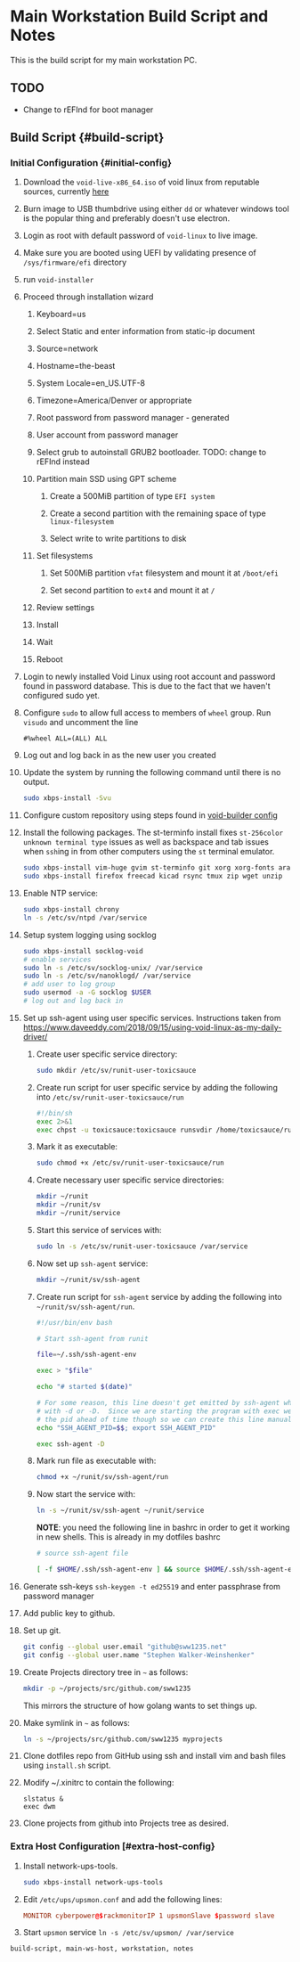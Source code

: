 # Main Workstation Build Script and Notes

This is the build script for my main workstation PC.

## TODO

- 	Change to rEFInd for boot manager

## Build Script {#build-script}

### Initial Configuration {#initial-config}

1.	Download the `void-live-x86_64.iso` of void linux from reputable sources,
	currently [here](https://alpha.de.repo.voidlinux.org/live/current/)

2.	Burn image to USB thumbdrive using either `dd` or whatever windows tool is
	the popular thing and preferably doesn't use electron.

3.	Login as root with default password of `void-linux` to live image.

4.	Make sure you are booted using UEFI by validating presence of
	`/sys/firmware/efi` directory

5.	run `void-installer`

6.	Proceed through installation wizard

	1.	Keyboard=us

	2.	Select Static and enter information from static-ip document

	3.	Source=network

	4.	Hostname=the-beast

	5.	System Locale=en\_US.UTF-8

	6.	Timezone=America/Denver or appropriate

	7.	Root password from password manager - generated

	8.	User account from password manager

	9.	Select grub to autoinstall GRUB2 bootloader. TODO: change to rEFInd instead

	10.	Partition main SSD using GPT scheme

		1.	Create a 500MiB partition of type `EFI system`

		2.	Create a second partition with the remaining space of type
			`linux-filesystem`

		3.	Select write to write partitions to disk

	11.	Set filesystems

		1.	Set 500MiB partition `vfat` filesystem and mount it at `/boot/efi`

		2.	Set second partition to `ext4` and mount it at `/`

	12.	Review settings

	13.	Install

	14.	Wait

	15.	Reboot

7.  Login to newly installed Void Linux using root account and password found
	in password database. This is due to the fact that we haven't configured
	sudo yet.

8.  Configure `sudo` to allow full access to members of `wheel` group. Run
	`visudo` and uncomment the line

	```sudo
	#%wheel ALL=(ALL) ALL
	```

9.	Log out and log back in as the new user you created

10.	Update the system by running the following command until there is no output.

	```sh
	sudo xbps-install -Svu
	```

11.	Configure custom repository using steps found in [void-builder
	config](./build-script-notes-vm-void-builder.md)

12.	Install the following packages. The st-terminfo install fixes `st-256color
	unknown terminal type` issues as well as backspace and tab issues when
	`ssh`ing in from other computers using the `st` terminal emulator.

	```sh
	sudo xbps-install vim-huge gvim st-terminfo git xorg xorg-fonts arandr xscreensaver cups
	sudo xbps-install firefox freecad kicad rsync tmux zip wget unzip
	```

13.	Enable NTP service:

	```sh
	sudo xbps-install chrony
	ln -s /etc/sv/ntpd /var/service
	```

14.	Setup system logging using socklog

	```sh
	sudo xbps-install socklog-void
	# enable services
	sudo ln -s /etc/sv/socklog-unix/ /var/service
	sudo ln -s /etc/sv/nanoklogd/ /var/service
	# add user to log group
	sudo usermod -a -G socklog $USER
	# log out and log back in
	```

15.	Set up ssh-agent using user specific services. Instructions taken from
		<https://www.daveeddy.com/2018/09/15/using-void-linux-as-my-daily-driver/>

	1.	Create user specific service directory:

		```sh
		sudo mkdir /etc/sv/runit-user-toxicsauce
		```

	2.	Create run script for user specific service by adding the following
		into `/etc/sv/runit-user-toxicsauce/run`

		```sh
		#!/bin/sh
		exec 2>&1
		exec chpst -u toxicsauce:toxicsauce runsvdir /home/toxicsauce/runit/service
		```

	3.	Mark it as executable:

		```sh
		sudo chmod +x /etc/sv/runit-user-toxicsauce/run
		```

	4.	Create necessary user specific service directories:

		```sh
		mkdir ~/runit
		mkdir ~/runit/sv
		mkdir ~/runit/service
		```

	5.	Start this service of services with:

		```sh
		sudo ln -s /etc/sv/runit-user-toxicsauce /var/service
		```

	6.	Now set up `ssh-agent` service:

		```sh
		mkdir ~/runit/sv/ssh-agent
		```

	7.	Create run script for `ssh-agent` service by adding the following into `~/runit/sv/ssh-agent/run`.

		```sh
		#!/usr/bin/env bash

		# Start ssh-agent from runit

		file=~/.ssh/ssh-agent-env

		exec > "$file"

		echo "# started $(date)"

		# For some reason, this line doesn't get emitted by ssh-agent when it is run
		# with -d or -D.  Since we are starting the program with exec we already know
		# the pid ahead of time though so we can create this line manually
		echo "SSH_AGENT_PID=$$; export SSH_AGENT_PID"

		exec ssh-agent -D
		```

	8.	Mark run file as executable with:

		```sh
		chmod +x ~/runit/sv/ssh-agent/run
		```

	9.	Now start the service with:

		```sh
		ln -s ~/runit/sv/ssh-agent ~/runit/service
		```

		**NOTE**: you need the following line in bashrc in order to get it working
		in new shells. This is already in my dotfiles bashrc

		```sh
		# source ssh-agent file

		[ -f $HOME/.ssh/ssh-agent-env ] && source $HOME/.ssh/ssh-agent-env
		```

16. Generate ssh-keys `ssh-keygen -t ed25519` and enter passphrase from
	password manager

17. Add public key to github.

18.	Set up git.

	```sh
	git config --global user.email "github@sww1235.net"
	git config --global user.name "Stephen Walker-Weinshenker"
	```

19.	Create Projects directory tree in `~` as follows:

	```sh
	mkdir -p ~/projects/src/github.com/sww1235
	```

	This mirrors the structure of how golang wants to set things up.

20.	Make symlink in `~` as follows:

	```sh
	ln -s ~/projects/src/github.com/sww1235 myprojects
	```

21.	Clone dotfiles repo from GitHub using ssh and install vim and bash files
	using `install.sh` script.

22. Modify ~/.xinitrc to contain the following:

	```xinitrc
	slstatus &
	exec dwm
	```

23.	Clone projects from github into Projects tree as desired.

### Extra Host Configuration [#extra-host-config}

1.	Install network-ups-tools.

	```sh
	sudo xbps-install network-ups-tools
	```

2.	Edit `/etc/ups/upsmon.conf` and add the following lines:

	```conf
	MONITOR cyberpower@$rackmonitorIP 1 upsmonSlave $password slave
	```

3.	Start `upsmon` service `ln -s /etc/sv/upsmon/ /var/service`

```tags
build-script, main-ws-host, workstation, notes
```
